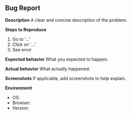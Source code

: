 ## Bug Report

**Description**
A clear and concise description of the problem.

**Steps to Reproduce**
1. Go to '...'
2. Click on '...'
3. See error

**Expected behavior**
What you expected to happen.

**Actual behavior**
What actually happened.

**Screenshots**
If applicable, add screenshots to help explain.

**Environment**
- OS:
- Browser:
- Version:
